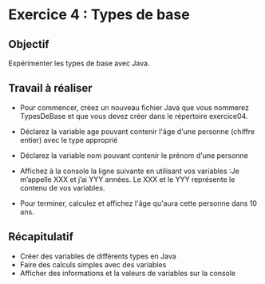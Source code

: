 # Exercice 4 : Types de base

## Objectif

Expérimenter les types de base avec Java.

## Travail à réaliser

- Pour commencer, créez un nouveau fichier Java que vous nommerez TypesDeBase et que vous devez créer dans le répertoire exercice04.
- Déclarez la variable age pouvant contenir l'âge d'une personne (chiffre entier) avec le type approprié
- Déclarez la variable nom pouvant contenir le prénom d'une personne
- Affichez à la console la ligne suivante en utilisant vos variables :Je m’appelle XXX et j’ai YYY années. Le XXX et le YYY représente le contenu de vos variables.

- Pour terminer, calculez et affichez l'âge qu'aura cette personne dans 10 ans.

## Récapitulatif 
- Créer des variables de différents types en Java
- Faire des calculs simples avec des variables
- Afficher des informations et la valeurs de variables sur la console

